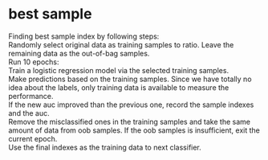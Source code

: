 # best sample
Finding best sample index by following steps:<br />
Randomly select original data as training samples to ratio. Leave the remaining data as the out-of-bag samples.<br />
Run 10 epochs:<br />
    Train a logistic regression model via the selected training samples.<br />
    Make predictions based on the training samples. Since we have totally no idea about the labels, only training data is available to measure the performance.<br />
    If the new auc improved than the previous one, record the sample indexes and the auc.<br />
    Remove the misclassified ones in the training samples and take the same amount of data from oob samples. If the oob samples is insufficient, exit the current epoch.<br />
Use the final indexes as the training data to next classifier.<br />
